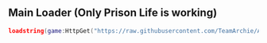 ## Main Loader (Only Prison Life is working)
```lua
loadstring(game:HttpGet("https://raw.githubusercontent.com/TeamArchie/ArchieHub/refs/heads/main/ArchieLoader/Main"))()
```
